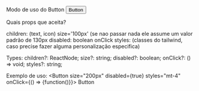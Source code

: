 Modo de uso do Button
<Button>Button</Button>

Quais props que aceita?

children: (text, icon)
size='100px' (se nao passar nada ele assume um valor padrão de 130px
disabled: boolean
onClick
styles: (classes do tailwind, caso precise fazer alguma personalização especifica)

Types:
children?: ReactNode;
size?: string;
disabled?: boolean;
onClick?: () => void;
styles?: string;

Exemplo de uso:
<Button size="200px" disabled={true} styles="mt-4" onClick={() => {function()}}>
<FiHeadphones />
Button
</Button>
